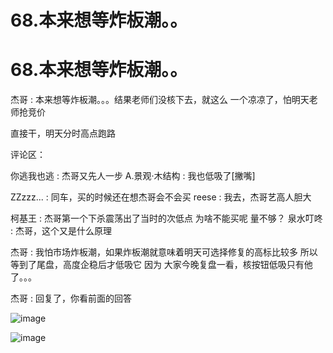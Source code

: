 # 68.本来想等炸板潮。。

# 68.本来想等炸板潮。。

杰哥 : 本来想等炸板潮。。。结果老师们没核下去，就这么 一个凉凉了，怕明天老师抢竞价

直接干，明天分时高点跑路

评论区：

你逃我也逃 : 杰哥又先人一步 A.景观·木结构 : 我也低吸了[撇嘴]

ZZzzz... : 同车，买的时候还在想杰哥会不会买 reese : 我去，杰哥艺高人胆大

柯基王 : 杰哥第一个下杀震荡出了当时的次低点 为啥不能买呢 量不够？ 泉水叮咚 : 杰哥，这个又是什么原理

杰哥 : 我怕市场炸板潮，如果炸板潮就意味着明天可选择修复的高标比较多 所以等到了尾盘，高度企稳后才低吸它 因为 大家今晚复盘一看，核按钮低吸只有他了。。。

杰哥 : 回复了，你看前面的回答

![image](img/Image_043.png)

![image](img/Image_044.png)